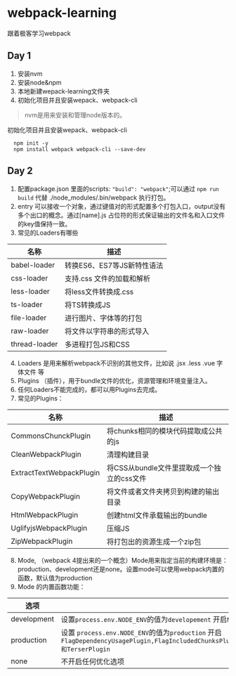 # webpack-learning
跟着极客学习webpack

## Day 1

1. 安装nvm
2. 安装node&npm
3. 本地新建wepack-learning文件夹
4. 初始化项目并且安装wepack、webpack-cli

>nvm是用来安装和管理node版本的。

初始化项目并且安装wepack、webpack-cli
```
  npm init -y
  npm install webpack webpack-cli --save-dev
```

## Day 2

1. 配置package.json 里面的scripts: ``` "build": "webpack" ```;可以通过 ```npm run build``` 代替 ./node_modules/.bin/webpack 执行打包。
2. entry 可以接收一个对象，通过键值对的形式配置多个打包入口，output没有多个出口的概念。通过[name].js 占位符的形式保证输出的文件名和入口文件的key值保持一致。
3. 常见的Loaders有哪些
  
  名称|描述
  -|-
  babel-loader | 转换ES6、ES7等JS新特性语法
  css-loader | 支持.css 文件的加载和解析
  less-loader | 将less文件转换成.css
  ts-loader | 将TS转换成JS
  file-loader | 进行图片、字体等的打包
  raw-loader | 将文件以字符串的形式导入
  thread-loader | 多进程打包JS和CSS

4. Loaders 是用来解析webpack不识别的其他文件，比如说 .jsx .less .vue 字体文件 等
5. Plugins （插件），用于bundle文件的优化，资源管理和环境变量注入。
6. 任何Loaders不能完成的，都可以用Plugins去完成。
7. 常见的Plugins：

  名称|描述
  -|-
  CommonsChunckPlugin | 将chunks相同的模块代码提取成公共的js
  CleanWebpackPlugin | 清理构建目录
  ExtractTextWebpackPlugin | 将CSS从bundle文件里提取成一个独立的css文件
  CopyWebpackPlugin | 将文件或者文件夹拷贝到构建的输出目录
  HtmlWebpackPlugin | 创建html文件承载输出的bundle
  UglifyjsWebpackPlugin | 压缩JS
  ZipWebpackPlugin | 将打包出的资源生成一个zip包

8. Mode, （webpack 4提出来的一个概念）Mode用来指定当前的构建环境是： production、development还是none。设置mode可以使用webpack内置的函数，默认值为production
9. Mode 的内置函数功能：

  选项|描述
  -|-
  development|设置```process.env.NODE_ENV```的值为```developement``` 开启```NamedChunksPlugin```和```NamedModulesPlugin```
  production| 设置 ```process.env.NODE_ENV```的值为```production``` 开启 ```FlagDependencyUsagePlugin,FlagIncludedChunksPlugin,ModuleConcatenationPlugin,NoEmitOnErrorsPlugin,OccurrenceOrderPlugin,SideEffectsFlagPlugin和TerserPlugin```
  none | 不开启任何优化选项

